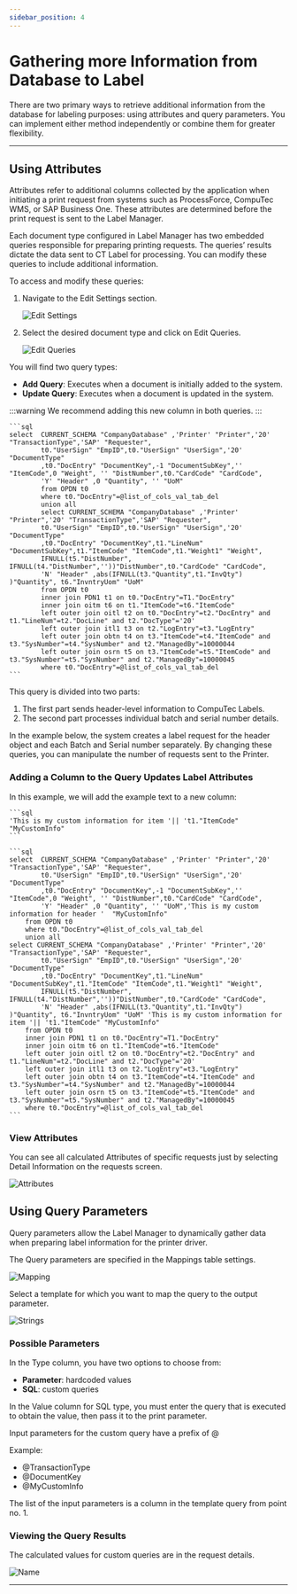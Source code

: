 ```yaml
---
sidebar_position: 4
---
```


# Gathering more Information from Database to Label

There are two primary ways to retrieve additional information from the database for labeling purposes: using attributes and query parameters. You can implement either method independently or combine them for greater flexibility.

---

## Using Attributes

Attributes refer to additional columns collected by the application when initiating a print request from systems such as ProcessForce, CompuTec WMS, or SAP Business One. These attributes are determined before the print request is sent to the Label Manager.

Each document type configured in Label Manager has two embedded queries responsible for preparing printing requests. The queries’ results dictate the data sent to CT Label for processing. You can modify these queries to include additional information.

To access and modify these queries:

1. Navigate to the Edit Settings section.

    ![Edit Settings](./media/gathering-more-information/edit-settings.webp)
2. Select the desired document type and click on Edit Queries.

    ![Edit Queries](./media/gathering-more-information/edit-queries.webp)

You will find two query types:

- **Add Query**: Executes when a document is initially added to the system.
- **Update Query**: Executes when a document is updated in the system.

:::warning
    We recommend adding this new column in both queries.
:::

    ```sql
    select  CURRENT_SCHEMA "CompanyDatabase" ,'Printer' "Printer",'20' "TransactionType",'SAP' "Requester",
            t0."UserSign" "EmpID",t0."UserSign" "UserSign",'20' "DocumentType"
            ,t0."DocEntry" "DocumentKey",-1 "DocumentSubKey",'' "ItemCode",0 "Weight", '' "DistNumber",t0."CardCode" "CardCode",
            'Y' "Header" ,0 "Quantity", '' "UoM"
            from OPDN t0
            where t0."DocEntry"=@list_of_cols_val_tab_del
            union all
            select CURRENT_SCHEMA "CompanyDatabase" ,'Printer' "Printer",'20' "TransactionType",'SAP' "Requester",
            t0."UserSign" "EmpID",t0."UserSign" "UserSign",'20' "DocumentType"
            ,t0."DocEntry" "DocumentKey",t1."LineNum" "DocumentSubKey",t1."ItemCode" "ItemCode",t1."Weight1" "Weight",
            IFNULL(t5."DistNumber", IFNULL(t4."DistNumber",''))"DistNumber",t0."CardCode" "CardCode",
            'N' "Header" ,abs(IFNULL(t3."Quantity",t1."InvQty") )"Quantity", t6."InvntryUom" "UoM"
            from OPDN t0
            inner join PDN1 t1 on t0."DocEntry"=T1."DocEntry"
            inner join oitm t6 on t1."ItemCode"=t6."ItemCode"
            left outer join oitl t2 on t0."DocEntry"=t2."DocEntry" and t1."LineNum"=t2."DocLine" and t2."DocType"='20'
            left outer join itl1 t3 on t2."LogEntry"=t3."LogEntry"
            left outer join obtn t4 on t3."ItemCode"=t4."ItemCode" and t3."SysNumber"=t4."SysNumber" and t2."ManagedBy"=10000044
            left outer join osrn t5 on t3."ItemCode"=t5."ItemCode" and t3."SysNumber"=t5."SysNumber" and t2."ManagedBy"=10000045
            where t0."DocEntry"=@list_of_cols_val_tab_del
    ```

This query is divided into two parts:

1. The first part sends header-level information to CompuTec Labels.
2. The second part processes individual batch and serial number details.

In the example below, the system creates a label request for the header object and each Batch and Serial number separately. By changing these queries, you can manipulate the number of requests sent to the Printer.

### Adding a Column to the Query Updates Label Attributes

In this example, we will add the example text to a new column:

    ```sql
    'This is my custom information for item '|| 't1."ItemCode" "MyCustomInfo"
    ```

    ```sql
    select  CURRENT_SCHEMA "CompanyDatabase" ,'Printer' "Printer",'20' "TransactionType",'SAP' "Requester",
            t0."UserSign" "EmpID",t0."UserSign" "UserSign",'20' "DocumentType"
            ,t0."DocEntry" "DocumentKey",-1 "DocumentSubKey",'' "ItemCode",0 "Weight", '' "DistNumber",t0."CardCode" "CardCode",
            'Y' "Header" ,0 "Quantity", '' "UoM",'This is my custom information for header '  "MyCustomInfo"
        from OPDN t0
        where t0."DocEntry"=@list_of_cols_val_tab_del
        union all
    select CURRENT_SCHEMA "CompanyDatabase" ,'Printer' "Printer",'20' "TransactionType",'SAP' "Requester",
            t0."UserSign" "EmpID",t0."UserSign" "UserSign",'20' "DocumentType"
            ,t0."DocEntry" "DocumentKey",t1."LineNum" "DocumentSubKey",t1."ItemCode" "ItemCode",t1."Weight1" "Weight",
            IFNULL(t5."DistNumber", IFNULL(t4."DistNumber",''))"DistNumber",t0."CardCode" "CardCode",
            'N' "Header" ,abs(IFNULL(t3."Quantity",t1."InvQty") )"Quantity", t6."InvntryUom" "UoM" 'This is my custom information for item '|| 't1."ItemCode" "MyCustomInfo"
        from OPDN t0
        inner join PDN1 t1 on t0."DocEntry"=T1."DocEntry"
        inner join oitm t6 on t1."ItemCode"=t6."ItemCode"
        left outer join oitl t2 on t0."DocEntry"=t2."DocEntry" and t1."LineNum"=t2."DocLine" and t2."DocType"='20'
        left outer join itl1 t3 on t2."LogEntry"=t3."LogEntry"
        left outer join obtn t4 on t3."ItemCode"=t4."ItemCode" and t3."SysNumber"=t4."SysNumber" and t2."ManagedBy"=10000044
        left outer join osrn t5 on t3."ItemCode"=t5."ItemCode" and t3."SysNumber"=t5."SysNumber" and t2."ManagedBy"=10000045
        where t0."DocEntry"=@list_of_cols_val_tab_del
    ```

### View Attributes

You can see all calculated Attributes of specific requests just by selecting Detail Information on the requests screen.

![Attributes](./media/gathering-more-information/attributes.webp)

## Using Query Parameters

Query parameters allow the Label Manager to dynamically gather data when preparing label information for the printer driver.

The Query parameters are specified in the Mappings table settings.

![Mapping](./media/gathering-more-information/mapping-table.webp)

Select a template for which you want to map the query to the output parameter.

![Strings](./media/gathering-more-information/strings.webp)

### Possible Parameters

In the Type column, you have two options to choose from:

- **Parameter**: hardcoded values
- **SQL**: custom queries

In the Value column for SQL type, you must enter the query that is executed to obtain the value, then pass it to the print parameter.

Input parameters for the custom query have a prefix of @

Example:

- @TransactionType
- @DocumentKey
- @MyCustomInfo

The list of the input parameters is a column in the template query from point no. 1.

### Viewing the Query Results

The calculated values for custom queries are in the request details.

![Name](./media/gathering-more-information/name.webp)

---
